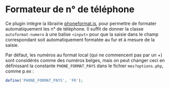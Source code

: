 # Formateur de n° de téléphone #

Ce plugin intègre la librairie [phoneformat.js](https://github.com/albeebe/phoneformat.js), pour permettre de formater automatiquement les n° de téléphone.
Il suffit de donner la classe `autoformat-numero` à une balise `<input>` pour que la saisie dans le champ correspondant soit automatiquement formatée au fur et à mesure de la saisie.

Par défaut, les numéros au format local (qui ne commencent pas par un +) sont considérés comme des numéros belges, mais on peut changer ceci en définissant la constante `PHONE_FORMAT_PAYS` dans le fichier `mes?options.php`, comme p.ex :

```php
define('PHONE_FORMAT_PAYS', 'FR');
```

